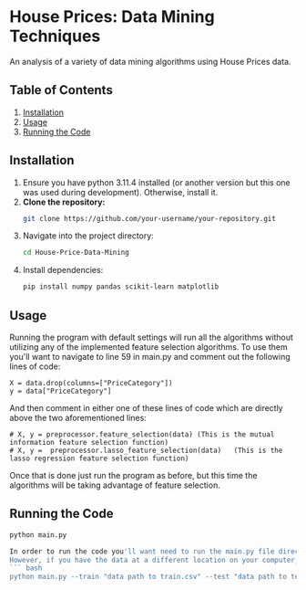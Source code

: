 # **House Prices: Data Mining Techniques**
An analysis of a variety of data mining algorithms using House Prices data.

## **Table of Contents**
1. [Installation](#installation)
2. [Usage](#usage)
3. [Running the Code](#running-the-code)


   
## **Installation**
1. Ensure you have python 3.11.4 installed (or another version but this one was used during development). Otherwise, install it.
2. **Clone the repository:**
   ```bash
   git clone https://github.com/your-username/your-repository.git

3. Navigate into the project directory:
   ```bash
   cd House-Price-Data-Mining

4. Install dependencies:
   ```bash
   pip install numpy pandas scikit-learn matplotlib


## **Usage**

Running the program with default settings will run all the algorithms without utilizing any of the implemented feature selection algorithms. 
To use them you'll want to navigate to line 59 in main.py and comment out the following lines of code:

    X = data.drop(columns=["PriceCategory"])
    y = data["PriceCategory"]
    
And then comment in either one of these lines of code which are directly above the two aforementioned lines:

    # X, y = preprocessor.feature_selection(data) (This is the mutual information feature selection function)
    # X, y =  preprocessor.lasso_feature_selection(data)   (This is the lasso regression feature selection function)
    
Once that is done just run the program as before, but this time the algorithms will be taking advantage of feature selection. 

## **Running the Code**
```bash
python main.py

In order to run the code you'll want need to run the main.py file directly. The dataset is included so if all of that is installed, no extra command line arguments are necessary to execute the code.
However, if you have the data at a different location on your computer, you can manually input the file paths via the command line like so:
``` bash
python main.py --train "data path to train.csv" --test "data path to test.csv" 
  



